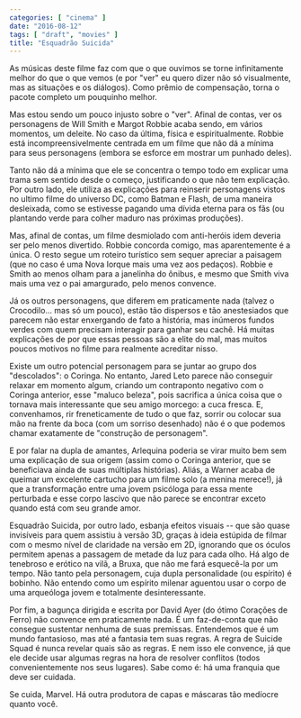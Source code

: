 ```yaml
---
categories: [ "cinema" ]
date: "2016-08-12"
tags: [ "draft", "movies" ]
title: "Esquadrão Suicida"
---
```

As músicas deste filme faz com que o que ouvimos se torne infinitamente melhor do que o que vemos (e por "ver" eu quero dizer não só visualmente, mas as situações e os diálogos). Como prêmio de compensação, torna o pacote completo um pouquinho melhor.

Mas estou sendo um pouco injusto sobre o "ver". Afinal de contas, ver os personagens de Will Smith e Margot Robbie acaba sendo, em vários momentos, um deleite. No caso da última, física e espiritualmente. Robbie está incompreensivelmente centrada em um filme que não dá a mínima para seus personagens (embora se esforce em mostrar um punhado deles).

Tanto não dá a mínima que ele se concentra o tempo todo em explicar uma trama sem sentido desde o começo, justificando o que não tem explicação. Por outro lado, ele utiliza as explicações para reinserir personagens vistos no ultimo filme do universo DC, como Batman e Flash, de uma maneira desleixada, como se estivesse pagando uma dívida eterna para os fãs (ou plantando verde para colher maduro nas próximas produções).

Mas, afinal de contas, um filme desmiolado com anti-heróis idem deveria ser pelo menos divertido. Robbie concorda comigo, mas aparentemente é a única. O resto segue um roteiro turístico sem sequer apreciar a paisagem (que no caso é uma Nova Iorque mais uma vez aos pedaços). Robbie e Smith ao menos olham para a janelinha do ônibus, e mesmo que Smith viva mais uma vez o pai amargurado, pelo menos convence.

Já os outros personagens, que diferem em praticamente nada (talvez o Crocodilo... mas só um pouco), estão tão dispersos e tão anestesiados que parecem não estar enxergando de fato a história, mas inúmeros fundos verdes com quem precisam interagir para ganhar seu cachê. Há muitas explicações de por que essas pessoas são a elite do mal, mas muitos poucos motivos no filme para realmente acreditar nisso.

Existe um outro potencial personagem para se juntar ao grupo dos "descolados": o Coringa. No entanto, Jared Leto parece não conseguir relaxar em momento algum, criando um contraponto negativo com o Coringa anterior, esse "maluco beleza", pois sacrifica a única coisa que o tornava mais interessante que seu amigo morcego: a cuca fresca. E, convenhamos, rir freneticamente de tudo o que faz, sorrir ou colocar sua mão na frente da boca (com um sorriso desenhado) não é o que podemos chamar exatamente de "construção de personagem".

E por falar na dupla de amantes, Arlequina poderia se virar muito bem sem uma explicação de sua origem (assim como o Coringa anterior, que se beneficiava ainda de suas múltiplas histórias). Aliás, a Warner acaba de queimar um excelente cartucho para um filme solo (a menina merece!), já que a transformação entre uma jovem psicóloga para essa mente perturbada e esse corpo lascivo que não parece se encontrar exceto quando está com seu grande amor.

Esquadrão Suicida, por outro lado, esbanja efeitos visuais -- que são quase invisíveis para quem assistiu à versão 3D, graças à ideia estúpida de filmar com o mesmo nível de claridade na versão em 2D, ignorando que os óculos permitem apenas a passagem de metade da luz para cada olho. Há algo de tenebroso e erótico na vilã, a Bruxa, que não me fará esquecê-la por um tempo. Não tanto pela personagem, cuja dupla personalidade (ou espírito) é bobinho. Não entendo como um espírito milenar aguentou usar o corpo de uma arqueóloga jovem e totalmente desinteressante.

Por fim, a bagunça dirigida e escrita por David Ayer (do ótimo Corações de Ferro) não convence em praticamente nada. É um faz-de-conta que não consegue sustentar nenhuma de suas premissas. Entendemos que é um mundo fantasioso, mas até a fantasia tem suas regras. A regra de Suicide Squad é nunca revelar quais são as regras. E nem isso ele convence, já que ele decide usar algumas regras na hora de resolver conflitos (todos convenientemente nos seus lugares). Sabe como é: há uma franquia que deve ser cuidada.

Se cuida, Marvel. Há outra produtora de capas e máscaras tão medíocre quanto você.
